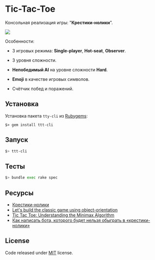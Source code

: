 # Tic-Tac-Toe

Консольная реализация игры: "**Крестики-нолики**".

![](https://raw.githubusercontent.com/dionixs/ttt-cli/master/image.png)

Особенности: 

- 3 игровых режима: **Single-player**, **Hot-seat**, **Observer**.
- 3 уровня сложности.
- **Непобедимый AI** на уровне сложности **Hard**.

- **Emoji** в качестве игровых символов.
- Счётчик побед и поражений.

## Установка

Установка пакета  `tty-cli` из [Rubygems](https://rubygems.org/gems/ttt-cli):

```
$> gem install ttt-cli
```

## Запуск

```bash
$> ttt-cli
```

## Тесты

```bash
$> bundle exec rake spec
```

## Ресурсы

* [Крестики-нолики](https://ru.wikipedia.org/wiki/%D0%9A%D1%80%D0%B5%D1%81%D1%82%D0%B8%D0%BA%D0%B8-%D0%BD%D0%BE%D0%BB%D0%B8%D0%BA%D0%B8)
* [Let's build the classic game using object-orientation](https://www.vikingcodeschool.com/professional-development-with-ruby/tic-tac-toe)
* [Tic Tac Toe: Understanding the Minimax Algorithm](https://www.neverstopbuilding.com/blog/minimax)
* [Как написать бота, которого будет нельзя обыграть в «крестики-нолики»](https://tproger.ru/translations/tic-tac-toe-minimax/)

## License

Code released under [MIT](https://github.com/dionixs/ttt-cli/blob/master/LICENSE) license.
